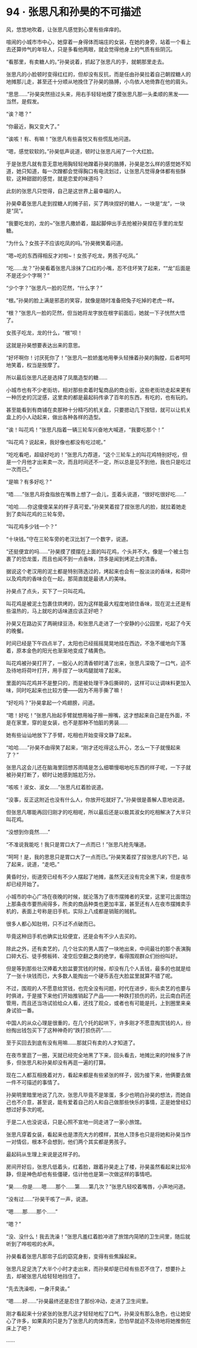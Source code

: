 # 94 · 张思凡和孙昊的不可描述

风，悠悠地吹着，让张思凡感觉到心里有些痒痒的。

喧闹的小城市市中心，她穿着一身得体而端庄的女装，在她的身旁，站着一个看上去还算帅气的年轻人，只是多看他两眼，就会觉得他身上的气质有些阴沉。

“看那里，有卖糖人的。”孙昊说着，抓起了张思凡的手，就朝那里走去。

张思凡的小脸顿时变得红红的，但却没有反抗，而是任由孙昊拉着自己朝捏糖人的地摊那儿走，甚至还十分顺从地挽住了孙昊的胳膊，小鸟依人地倚靠在他的肩头。

“思思……”孙昊突然扭过头来，用右手轻轻地摸了摸张思凡那一头柔顺的黑发——当然，是假发。

“诶？嗯？”

“你最近，胸又变大了。”

“诶咳！有、有嘛！”张思凡有些喜悦又有些慌乱地问道。

“嗯，感觉软软的。”孙昊低声说道，顿时让张思凡闹了一个大红脸。

于是张思凡就有意无意地用胸轻轻地蹭着孙昊的胳膊，孙昊是怎么样的感觉她不知道，她只知道，每一次蹭都会觉得胸口有电流划过，让张思凡觉得身体都有些酥软，这种甜甜的感觉，就是恋爱的味道吗？

此刻的张思凡只觉得，自己是这世界上最幸福的人。

孙昊牵着张思凡走到捏糖人的摊子前，买了两块捏好的糖人，一块是“龙”，一块是“凤”。

“我要吃龙的，龙的~”张思凡撒娇着，踮起脚伸出手去抢被孙昊捏在手里的龙型糖。

“为什么？女孩子不应该吃凤的吗。”孙昊微笑着问道。

“嗯~吃的东西得相反才对啦~！女孩子吃龙，男孩子吃凤。”

“吃……龙？”孙昊看着张思凡涂抹了口红的小嘴，忍不住坏笑了起来，““龙”后面是不是还少个字啊？”

“少个字？”张思凡一脸的茫然，“什么字？”

“根。”孙昊的脸上满是邪恶的笑容，就像是随时准备把兔子吃掉的老虎一样。

“根？”张思凡一脸的茫然，但当她将龙字放在根字前面后，她就一下子恍然大悟了。

女孩子吃龙，龙的什么，“根”呗！

这就是孙昊想要表达出来的意思。

“好坏啊你！讨厌死你了！”张思凡一脸娇羞地用拳头轻捶着孙昊的胸膛，后者呵呵地笑着，权当是按摩了。

所以最后张思凡还是选择了凤凰造型的糖……

小城市也有不少老街坊，相对那些卖着时髦商品的商业街，这些老街坊走起来更有一种历史的沉淀感，这里卖的都是最起码传承了百年的东西，有吃的，也有玩的。

甚至能看到有商铺在卖那种十分精巧的机关盒，只要摁动几下按钮，就可以让机关盒上的小人动起来，做出各种各样的造型。

“诶！叫花鸡！”张思凡指着一辆三轮车兴奋地大喊道，“我要吃那个！”

“叫花鸡？说起来，我好像也都没有吃过呢。”

“吃吃看吧，超级好吃的！”张思凡力荐道，“这个三轮车上的叫花鸡特别好吃，但是一个月他才出来卖一次，而且时间还不一定，所以总是见不到他，我也只是吃过一次而已。”

“是嘛？有多好吃？”

“唔……”张思凡将食指放在嘴唇上想了一会儿，歪着头说道，“很好吃很好吃……”

“哈哈……你这傻傻呆呆的样子真可爱。”孙昊笑着捏了捏张思凡的脸，就拉着她走到了卖叫花鸡的三轮车旁。

“叫花鸡多少钱一个？”

“十块钱。”守在三轮车旁的老汉比划了一个数字，说道。

“还挺便宜的吗……”孙昊摸了摸摆在上面的叫花鸡，个头并不大，像是一个被土包裹了的恐龙蛋，而且也闻不到一点香味，顶多是闻到烤泥土的清香。

据说这个老汉用的泥土都是特别筛选过的，烤起来也会有一股淡淡的香味，和荷叶以及鸡肉的香味合在一起，那简直就是最诱人的美味。

孙昊点了点头，买下了一只叫花鸡。

叫花鸡是被泥土包裹住烘烤的，因为这样能最大程度地锁住香味，现在泥土还是有些温热的，马上就吃的话味道应该正好吧？

孙昊又在路边买了两碗绿豆汤，和张思凡走进了一个安静的小公园里，吃起了今天的晚餐。

时间已经是下午四点半了，太阳也已经摇摇晃晃地挂在西边，不急不缓地向下落着，原本金色的阳光也渐渐地变成了橘黄色。

叫花鸡被孙昊打开了，一股沁人的清香顿时涌了出来，张思凡深吸了一口气，迫不及待地将荷叶打开，用手捏了一块鸡腿就啃了起来。

里面的叫花鸡并不是整只的，而是被处理干净后撕碎的，这样可以让调味料更加入味，同时吃起来也比较方便——因为不用手撕了嘛！

“好吃吗？”孙昊拿起一个鸡翅膀，问道。

“嗯！好吃！”张思凡抬起手臂就想用袖子擦一擦嘴，这才想起来自己是在外面，不是在家里，穿的是女装，也不是那种不怕脏的男装……

她有些讪讪地放下了手臂，吃相也开始变得文静了起来。

“哈哈……”孙昊不由得笑了起来，“刚才还吃得这么开心，怎么一下子就慢起来了？”

张思凡这会儿还在脑海里回想苏雨晴是怎么细嚼慢咽地吃东西的样子呢，一下子就被孙昊打断了，顿时让她感到尴尬万分。

“咳咳！淑女、淑女……”张思凡红着脸说道。

“没事，反正这附近也没有什么人，你放开吃就好了。”孙昊很是善解人意地说道。

但张思凡哪能再回归刚才的吃相呢，所以最后还是以极其淑女的吃相解决了大半只叫花鸡。

“没想到你竟然……”

“不准说我能吃！我只是胃口大了一点而已！”张思凡抢先嚷道。

“呵呵！是，我的思思只是胃口大了一点而已。”孙昊笑着捏了捏张思凡的下巴，站了起来，说道，“走吧。”

黄昏时分，街道旁已经有不少人摆起了地摊，虽然天还没有完全黑下来，但是夜市却已经开始了。

小城市的中心广场在夜晚的时候，就沦落为了夜市摆摊者的天堂，这里可比面馆边上那条夜市要热闹得多，所卖的商品种类也更加丰富，甚至还有人在夜市摆摊卖手机的，表面上号称是旧手机，实际上八成都是销赃的贼机。

很多人都心知肚明，只不过不点破而已。

毕竟这种旧手机也确实比较便宜，还是会有不少人去买的。

除此之外，还有卖艺的，几个壮实的男人围了一块地出来，中间最壮的那个表演胸口碎大石、徒手劈板砖、凌空后空翻之类的绝学，看得围观群众们纷纷叫好。

但是等到那些壮汉捧着大脸盆要赏钱的时候，却没有几个人丢钱，最多的也就是给了一张十块钱而已，大多数人能掏出一个硬币丢在大脸盆里就算不错了呢。

不过，围观的人不愿意给赏钱，也完全没有问题，时代在进步，街头卖艺的也要与时俱进，于是接下来他们开始推销起了产品——一种跌打损伤的药，比云南白药还管用，而且还当场试验给众人看，还找了观众，或者也有可能是托，上到圈里来亲身试验一番。

中国人的从众心理是很重的，在几个托的起哄下，许多刚才不愿意掏赏钱的人，纷纷掏出钱包买下了这种神奇的“跌打损伤药”……

至于买回去到底有没有用嘛……那就只有卖的人才知道了。

在夜市里逛了一圈，天就已经完全地黑了下来，回头看去，地摊比来的时候多了许多，但张思凡和孙昊却没有再逛一遍的打算。

现在二人都互相挽着对方，看起来都是有些紧张的样子，因为接下来，他俩要去做一件不可描述的事情了。

孙昊明里暗里地说了几次，张思凡毕竟不是笨蛋，多少也明白孙昊的想法，而她自己也不介意，甚至说，能有爱着自己的人和自己做那些快乐的事情，正是她曾经幻想过好多次的呢。

于是二人也没说话，只是心照不宣地一同走进了一家小旅馆。

张思凡穿着女装，看起来也是漂亮大方的模样，其他人顶多也只是将她和孙昊当作一对情侣，根本不会想到，他们两个其实都是男孩子。

最起码从生理上来说是这样子的。

房间开好后，张思凡低着头，红着脸，跟着孙昊走上了楼，孙昊虽然看起来比较冷静，但是神色却也有些僵硬，估计他也是第一次做这样的事情吧。

“昊……你是……嗯……那个……第……第几次？”张思凡轻咬着嘴唇，小声地问道。

“没有过……”孙昊干咳了一声，说道。

“嗯……那……那个……”

“嗯？”

“没、没什么！我去洗澡！”张思凡羞红着脸冲进了旅馆内简陋的卫生间里，随后就听到了哗啦啦的水声。

孙昊看着张思凡那帘子后的窈窕身影，变得有些焦躁起来。

张思凡足足洗了大半个小时才走出来，而孙昊却是已经有些忍不住了，想要扑上去，却被张思凡给轻轻地挡住了。

“先去洗澡啦，一身汗臭诶。”

“嗯……好……”孙昊最终还是忍住了那份冲动，走进了卫生间里。

刚才看起来十分紧张的张思凡这才轻轻地松了口气，孙昊没有那么急色，也让她安心了许多，如果真的只是为了张思凡的肉体而来，恐怕早就迫不及待地将她推倒在床上了吧？

……
